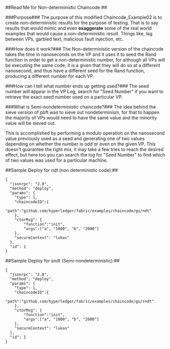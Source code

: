 ##Read Me for Non-deterministic Chaincode ##

###Purpose###
The purpose of this modified Chaincode_Example02 is to create non-deterministic results for the purpose of testing.  That is to say results that would mimic and even **exaggerate** some of the real world examples that would cause a non-deterministic result.  Things like, lag between VPs, garbled text, malicious fault injection, etc.

###How does it work?###
The Non-deterministic version of the chaincode takes the time in nanoseconds on the VP and it uses it to seed the Rand function in order to get a non-deterministic number, for although all VPs will be executing the same code, it is a given that they will do so at a different nanosecond, and thus have a different seed for the Rand function, producing a different number for each VP.

###How can I tell what number ends up getting used?###
The seed number will appear in the VP Log, search for "Seed Number" if you want to retrieve the exact seed number used on a particular VP.

###What is Semi-nondeterministic chaincode?###
The idea behind the sieve version of pbft was to sieve out nondeterminism, for that to happen the majority of VPs would need to have the same value and the minority value will be sieved out.

This is accomplished by performing a modulo operation on the nanosecond value previously used as a seed and generating one of two values depending on whether the number is odd or even on the given VP.  This doesn't guarantee the right mix, it may take a few tries to reach the desired effect, but here too you can search the log for "Seed Number" to find which of two values was used for a particular machine.

##Sample Deploy for ndt (non deterministic code):##

```
{
  "jsonrpc": "2.0",
  "method": "deploy",
  "params": {
    "type": 1,
    "chaincodeID":{
        "path":"github.com/hyperledger/fabric/examples/chaincode/go/ndt"
    },
    "ctorMsg": {
        "function":"init",
        "args":["a", "1000", "b", "2000"]
    },
    "secureContext": "lukas"
  },
  "id": 1
}
```

##Sample Deploy for sndt (Semi-nondeterministic):##

```
{
  "jsonrpc": "2.0",
  "method": "deploy",
  "params": {
    "type": 1,
    "chaincodeID":{
        "path":"github.com/hyperledger/fabric/examples/chaincode/go/sndt"
    },
    "ctorMsg": {
        "function":"init",
        "args":["a", "1000", "b", "2000"]
    },
    "secureContext": "lukas"
  },
  "id": 1
}
```
